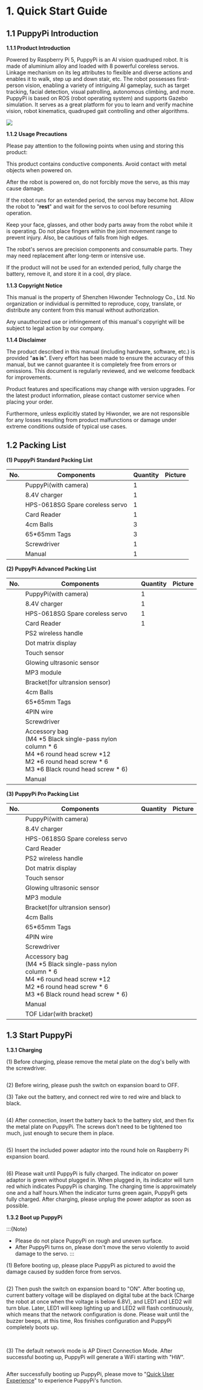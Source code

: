 # 1. Quick Start Guide

## 1.1 PuppyPi Introduction

**1.1.1 Product Introduction**

Powered by Raspberry Pi 5, PuppyPi is an AI vision quadruped robot. It is made of aluminium alloy and loaded with 8 powerful coreless servos. Linkage mechanism on its leg attributes to flexible and diverse actions and enables it to walk, step up and down stair, etc.
The robot possesses first-person vision, enabling a variety of intriguing AI gameplay, such as target tracking, facial detection, visual patrolling, autonomous climbing, and more.
PuppyPi is based on ROS (robot operating system) and supports Gazebo simulation. It serves as a great platform for you to learn and verify machine vision, robot kinematics, quadruped gait controlling and other algorithms.

<img class="common_img" src="../_static/media/chapter_1/section_1/image1.png" />

**1.1.2 Usage Precautions**

Please pay attention to the following points when using and storing this product:

This product contains conductive components. Avoid contact with metal objects when powered on.

After the robot is powered on, do not forcibly move the servo, as this may cause damage.

If the robot runs for an extended period, the servos may become hot. Allow the robot to "**rest**" and wait for the servos to cool before resuming operation.

Keep your face, glasses, and other body parts away from the robot while it is operating. Do not place fingers within the joint movement range to prevent injury. Also, be cautious of falls from high edges.

The robot's servos are precision components and consumable parts. They may need replacement after long-term or intensive use.

If the product will not be used for an extended period, fully charge the battery, remove it, and store it in a cool, dry place.

**1.1.3 Copyright Notice**

This manual is the property of Shenzhen Hiwonder Technology Co., Ltd. No organization or individual is permitted to reproduce, copy, translate, or distribute any content from this manual without authorization.

Any unauthorized use or infringement of this manual's copyright will be subject to legal action by our company.

**1.1.4 Disclaimer** 

The product described in this manual (including hardware, software, etc.) is provided "**as is**". Every effort has been made to ensure the accuracy of this manual, but we cannot guarantee it is completely free from errors or omissions. This document is regularly reviewed, and we welcome feedback for improvements.

Product features and specifications may change with version upgrades. For the latest product information, please contact customer service when placing your order.

Furthermore, unless explicitly stated by Hiwonder, we are not responsible for any losses resulting from product malfunctions or damage under extreme conditions outside of typical use cases.


## 1.2 Packing List

**(1) PuppyPi Standard Packing List**

| **No.** | **Components**                  | **Quantity** | **Picture** |
| ------- | ------------------------------- | ------------ | ----------- |
|         | PuppyPi(with camera)            | 1            |             |
|         | 8.4V charger                    | 1            |             |
|         | HPS-0618SG Spare coreless servo | 1            |             |
|         | Card Reader                     | 1            |             |
|         | 4cm Balls                       | 3            |             |
|         | 65*65mm Tags                    | 3            |             |
|         | Screwdriver                     | 1            |             |
|         | Manual                          | 1            |             |

**(2) PuppyPi Advanced Packing List**

| **No.** | Components           | **Quantity** | **Picture** |
| ------- | -------------------- | ------------ | ----------- |
|         | PuppyPi(with camera)            | 1            |             |
|         | 8.4V charger                    | 1            |             |
|         | HPS-0618SG Spare coreless servo | 1            |             |
|         | Card Reader                     | 1            |             |
|         | PS2 wireless handle |             |             |
|         | Dot matrix display              |             ||
|         | Touch sensor |              |             |
|         | Glowing ultrasonic sensor |              |             |
|         | MP3 module |              |             |
|         | Bracket(for ultransion sensor) |              |             |
|         | 4cm Balls                       |              |             |
| | 65*65mm Tags                    | | |
| | 4PIN wire                       | | |
| | Screwdriver                     | | |
| | Accessory bag<br>(M4 *5 Black single-pass nylon column * 6<br>M4 *6 round head screw *12<br>M2 *6 round head screw * 6<br>M3 *6 Black round head screw * 6) | | |
| | Manual                          | | |


**(3) PuppyPi Pro Packing List**

| **No.** | Components                      | **Quantity** | **Picture** |
| ------- | ------------------------------- | ------------ | ----------- |
|         | PuppyPi(with camera)            |              |             |
|         | 8.4V charger                    |              |             |
|         | HPS-0618SG Spare coreless servo |              |             |
|         | Card Reader                     |              |             |
|         | PS2 wireless handle             |              |             |
|         | Dot matrix display              |              |             |
|         | Touch sensor                    |              |             |
|         | Glowing ultrasonic sensor       |              |             |
|         | MP3 module                      |              |             |
|         | Bracket(for ultransion sensor)  |              |             |
|         | 4cm Balls                       |              |             |
| | 65*65mm Tags                    | | |
| | 4PIN wire                       | | |
| | Screwdriver                     | | |
| | Accessory bag<br>(M4 *5 Black single-pass nylon column * 6<br>M4 *6 round head screw *12<br>M2 *6 round head screw * 6<br>M3 *6 Black round head screw * 6) | | |
| | Manual                          | | |
|         | TOF Lidar(with bracket) |              |             |

## 1.3 Start PuppyPi

**1.3.1 Charging**

(1) Before charging, please remove the metal plate on the dog's belly with the screwdriver.

<img class="common_img" src="../_static/media/chapter_1/section_2/image1.png"  alt="" />

(2)  Before wiring, please push the switch on expansion board to OFF.

(3)  Take out the battery, and connect red wire to red wire and black to black.

<img class="common_img" src="../_static/media/chapter_1/section_2/image3.png"  alt="" />

(4)  After connection, insert the battery back to the battery slot, and then fix the metal plate on PuppyPi. The screws don't need to be tightened too much, just enough to secure them in place.

<img class="common_img" src="../_static/media/chapter_1/section_2/image5.png"  alt="" />

(5) Insert the included power adaptor into the round hole on Raspberry Pi expansion board.

<img class="common_img" src="../_static/media/chapter_1/section_2/image7.png"  alt="" />

(6)  Please wait until PuppyPi is fully charged. The indicator on power adaptor is green without plugged in. When plugged in, its indicator will turn red which indicates PuppyPi is charging. The charging time is approximately one and a half hours.When the indicator turns green again, PuppyPi gets fully charged. After charging, please unplug the power adaptor as soon as possible.

**1.3.2 Boot up PuppyPi**

:::{Note}

* Please do not place PuppyPi on rough and uneven surface.
* After PuppyPi turns on, please don't move the servo violently to avoid damage to the servo.
:::

(1) Before booting up, please place PuppyPi as pictured to avoid the damage caused by sudden force from servos.

<img class="common_img" src="../_static/media/chapter_1/section_2/image9.png" alt="" />

(2) Then push the switch on expansion board to "ON". After booting up, current battery voltage will be displayed on digital tube at the back (Charge the robot at once when the voltage is below 6.8V), and LED1 and LED2 will turn blue. Later, LED1 will keep lighting up and LED2 will flash continuously, which means that the network configuration is done. Please wait until the buzzer beeps, at this time, Ros finishes configuration and PuppyPi completely boots up.

<img class="common_img" src="../_static/media/chapter_1/section_2/image11.png"  alt="" />

<img class="common_img" src="../_static/media/chapter_1/section_2/image13.png"  alt="" />

(3) The default network mode is AP Direct Connection Mode. After successful booting up, PuppyPi will generate a WiFi starting with "HW".

<img class="common_img" src="../_static/media/chapter_1/section_2/image15.png" alt="" />

After successfully booting up PuppyPi, please move to "[Quick User Experience]()" to experience PuppyPi's function.
